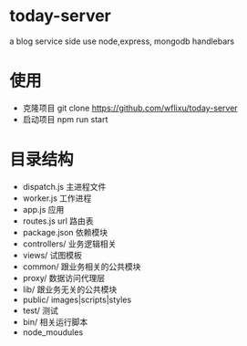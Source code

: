 # today-server

a blog service side use node,express, mongodb handlebars

# 使用

* 克隆项目
  git clone https://github.com/wflixu/today-server
* 启动项目
  npm run start

# 目录结构

* dispatch.js 主进程文件
* worker.js 工作进程
* app.js 应用
* routes.js url 路由表
* package.json 依赖模块
* controllers/ 业务逻辑相关
* views/ 试图模板
* common/ 跟业务相关的公共模块
* proxy/ 数据访问代理层
* lib/ 跟业务无关的公共模块
* public/ images|scripts|styles
* test/ 测试
* bin/ 相关运行脚本
* node_moudules
